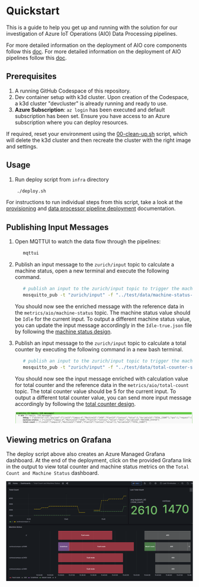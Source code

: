 # Quickstart

This is a guide to help you get up and running with the solution for our investigation of Azure IoT Operations (AIO) Data Processing pipelines.

For more detailed information on the deployment of AIO core components follow this [doc](./provisioning/README.md).
For more detailed information on the deployment of AIO pipelines follow this [doc](./deployment/README.md).

## Prerequisites

1. A running GitHub Codespace of this repository.
1. Dev container setup with k3d cluster. Upon creation of the Codespace, a k3d cluster "devcluster" is already running and ready to use.
1. **Azure Subscription**: `az login` has been executed and default subscription has been set. Ensure you have access to an Azure subscription where you can deploy resources.

If required, reset your environment using the [00-clean-up.sh](./provisioning/00-clean-up.sh) script, which will delete the k3d cluster and then recreate the cluster with the right image and settings.

## Usage

1. Run deploy script from `infra` directory

```bash
    ./deploy.sh
```

For instructions to run individual steps from this script, take a look at the [provisioning](./provisioning/README.md) and [data processor pipeline deployment](./deployment/README.md) documentation.

## Publishing Input Messages

1. Open MQTTUI to watch the data flow through the pipelines:

   ```bash
      mqttui
   ```

1. Publish an input message to the `zurich/input` topic to calculate a machine status, open a new terminal and execute the following command.

   ```bash
      # publish an input to the zurich/input topic to trigger the machine calculation pipeline
      mosquitto_pub -t "zurich/input" -f "../test/data/machine-status-samples/Idle-true.json"
   ```

   You should now see the enriched message with the reference data in the `metrics/aio/machine-status` topic. The machine status value should be `Idle` for the current input.
   To output a different machine status value, you can update the input message accordingly in the `Idle-true.json` file by following the [machine status design](../docs/design/machine-status.md#machine-status-logic).

1. Publish an input message to the `zurich/input` topic to calculate a total counter by executing the following command in a new bash terminal.

   ```bash
      # publish an input to the zurich/input topic to trigger the machine calculation pipeline
      mosquitto_pub -t "zurich/input" -f "../test/data/total-counter-samples/Good-Counter-5.json"
   ```

   You should now see the input message enriched with calculation value for total counter and the reference data in the `metrics/aio/total-count` topic. The total counter value should be 5 for the current input.
   To output a different total counter value, you can send more input message accordingly by following the [total counter design](../docs/design/total-count.md#total-count-logic).

   ![Image of MQTTUI with metrics](../docs/assets/all-metrics.png)

## Viewing metrics on Grafana

The deploy script above also creates an Azure Managed Grafana dashboard. At the end of the deployment, click on the provided Grafana link in the output to view total counter and machine status metrics on the `Total Count and Machine Status` dashboard.

![Total count and Machine Status dashboard](../docs/assets/total-count-machine-status-grafana-dashboard.png)